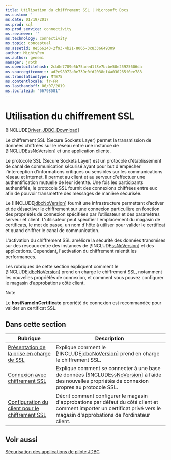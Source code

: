 ```yaml
---
title: Utilisation du chiffrement SSL | Microsoft Docs
ms.custom: ''
ms.date: 01/19/2017
ms.prod: sql
ms.prod_service: connectivity
ms.reviewer: ''
ms.technology: connectivity
ms.topic: conceptual
ms.assetid: 8e566243-2f93-4b21-8065-3c8336649309
author: MightyPen
ms.author: genemi
manager: jroth
ms.openlocfilehash: 2cb0e7789e5b75aeed1f8e7bcbe50e25925606da
ms.sourcegitcommit: ad2e98972a0e739c0fd2038ef4a030265f0ee788
ms.translationtype: MTE75
ms.contentlocale: fr-FR
ms.lasthandoff: 06/07/2019
ms.locfileid: "66798581"
---
```

# <a name="using-ssl-encryption"></a>Utilisation du chiffrement SSL

[!INCLUDE[Driver_JDBC_Download](../../includes/driver_jdbc_download.md)]

Le chiffrement SSL (Secure Sockets Layer) permet la transmission de données chiffrées sur le réseau entre une instance de [!INCLUDE[ssNoVersion](../../includes/ssnoversion-md.md)] et une application cliente.  
  
Le protocole SSL (Secure Sockets Layer) est un protocole d'établissement de canal de communication sécurisé ayant pour but d'empêcher l'interception d'informations critiques ou sensibles sur les communications réseau et Internet. Il permet au client et au serveur d'effectuer une authentification mutuelle de leur identité. Une fois les participants authentifiés, le protocole SSL fournit des connexions chiffrées entre eux afin de pouvoir transmettre des messages de manière sécurisée.  
  
Le [!INCLUDE[jdbcNoVersion](../../includes/jdbcnoversion_md.md)] fournit une infrastructure permettant d’activer et de désactiver le chiffrement sur une connexion particulière en fonction des propriétés de connexion spécifiées par l’utilisateur et des paramètres serveur et client. L'utilisateur peut spécifier l'emplacement du magasin de certificats, le mot de passe, un nom d'hôte à utiliser pour valider le certificat et quand chiffrer le canal de communication.  
  
L'activation du chiffrement SSL améliore la sécurité des données transmises sur des réseaux entre des instances de [!INCLUDE[ssNoVersion](../../includes/ssnoversion-md.md)] et des applications. Cependant, l'activation du chiffrement ralentit les performances.  
  
Les rubriques de cette section expliquent comment le [!INCLUDE[jdbcNoVersion](../../includes/jdbcnoversion_md.md)] prend en charge le chiffrement SSL, notamment les nouvelles propriétés de connexion, et comment vous pouvez configurer le magasin d’approbations côté client.  
  
> [!NOTE]  
> Le **hostNameInCertificate** propriété de connexion est recommandée pour valider un certificat SSL.  

## <a name="in-this-section"></a>Dans cette section  

| Rubrique                                                                                                        | Description                                                                                                                                           |
| ------------------------------------------------------------------------------------------------------------ | ----------------------------------------------------------------------------------------------------------------------------------------------------- |
| [Présentation de la prise en charge de SSL](../../connect/jdbc/understanding-ssl-support.md)                                 | Explique comment le [!INCLUDE[jdbcNoVersion](../../includes/jdbcnoversion_md.md)] prend en charge le chiffrement SSL.                                              |
| [Connexion avec chiffrement SSL](../../connect/jdbc/connecting-with-ssl-encryption.md)                       | Explique comment se connecter à une base de données [!INCLUDE[ssNoVersion](../../includes/ssnoversion-md.md)] à l’aide des nouvelles propriétés de connexion propres au protocole SSL. |
| [Configuration du client pour le chiffrement SSL](../../connect/jdbc/configuring-the-client-for-ssl-encryption.md) | Décrit comment configurer le magasin d'approbations par défaut du côté client et comment importer un certificat privé vers le magasin d'approbations de l'ordinateur client.   |
  
## <a name="see-also"></a>Voir aussi

[Sécurisation des applications de pilote JDBC](../../connect/jdbc/securing-jdbc-driver-applications.md)  
